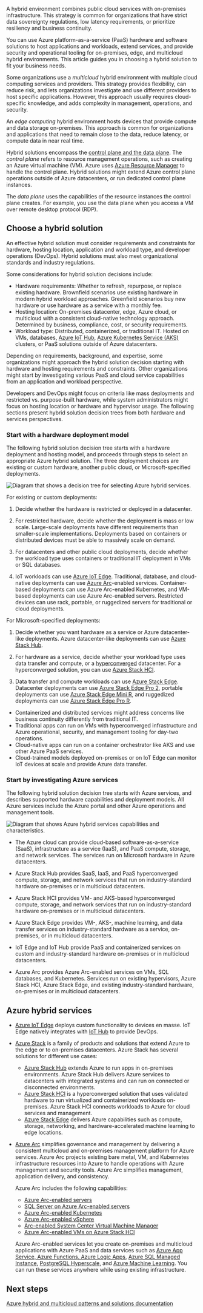 A hybrid environment combines public cloud services with on-premises infrastructure. This strategy is common for organizations that have strict data sovereignty regulations, low latency requirements, or prioritize resiliency and business continuity.

You can use Azure platform-as-a-service (PaaS) hardware and software solutions to host applications and workloads, extend services, and provide security and operational tooling for on-premises, edge, and multicloud hybrid environments. This article guides you in choosing a hybrid solution to fit your business needs.

Some organizations use a *multicloud* hybrid environment with multiple cloud computing services and providers. This strategy provides flexibility, can reduce risk, and lets organizations investigate and use different providers to host specific applications. However, this approach usually requires cloud-specific knowledge, and adds complexity in management, operations, and security.

An *edge computing* hybrid environment hosts devices that provide compute and data storage on-premises. This approach is common for organizations and applications that need to remain close to the data, reduce latency, or compute data in near real time.

Hybrid solutions encompass the [control plane and the data plane](/azure/azure-resource-manager/management/control-plane-and-data-plane). The *control plane* refers to resource management operations, such as creating an Azure virtual machine (VM). Azure uses [Azure Resource Manager](/azure/azure-resource-manager/management/overview) to handle the control plane. Hybrid solutions might extend Azure control plane operations outside of Azure datacenters, or run dedicated control plane instances.

The *data plane* uses the capabilities of the resource instances the control plane creates. For example, you use the data plane when you access a VM over remote desktop protocol (RDP).

## Choose a hybrid solution

An effective hybrid solution must consider requirements and constraints for hardware, hosting location, application and workload type, and developer operations (DevOps). Hybrid solutions must also meet organizational standards and industry regulations.

Some considerations for hybrid solution decisions include:

- Hardware requirements: Whether to refresh, repurpose, or replace existing hardware. Brownfield scenarios use existing hardware in modern hybrid workload approaches. Greenfield scenarios buy new hardware or use hardware as a service with a monthly fee.
- Hosting location: On-premises datacenter, edge, Azure cloud, or multicloud with a consistent cloud-native technology approach. Determined by business, compliance, cost, or security requirements.
- Workload type: Distributed, containerized, or traditional IT. Hosted on VMs, databases, [Azure IoT Hub](/azure/iot-hub), [Azure Kubernetes Service (AKS)](https://azure.microsoft.com/services/kubernetes-service) clusters, or PaaS solutions outside of Azure datacenters.

Depending on requirements, background, and expertise, some organizations might approach the hybrid solution decision starting with hardware and hosting requirements and constraints. Other organizations might start by investigating various PaaS and cloud service capabilities from an application and workload perspective.

Developers and DevOps might focus on criteria like mass deployments and restricted vs. purpose-built hardware, while system administrators might focus on hosting location or hardware and hypervisor usage. The following sections present hybrid solution decision trees from both hardware and services perspectives.

### Start with a hardware deployment model

The following hybrid solution decision tree starts with a hardware deployment and hosting model, and proceeds through steps to select an appropriate Azure hybrid solution. The three deployment choices are existing or custom hardware, another public cloud, or Microsoft-specified deployments.

![Diagram that shows a decision tree for selecting Azure hybrid services.](./images/hybrid-decision-tree.png)

For existing or custom deployments:

1. Decide whether the hardware is restricted or deployed in a datacenter.

1. For restricted hardware, decide whether the deployment is mass or low scale. Large-scale deployments have different requirements than smaller-scale implementations. Deployments based on containers or distributed devices must be able to massively scale on demand.

1. For datacenters and other public cloud deployments, decide whether the workload type uses containers or traditional IT deployment in VMs or SQL databases.

1. IoT workloads can use [Azure IoT Edge](/azure/iot-edge). Traditional, database, and cloud-native deployments can use [Azure Arc](/azure/azure-arc/overview)-enabled services. Container-based deployments can use Azure Arc-enabled Kubernetes, and VM-based deployments can use Azure Arc-enabled servers. Restricted devices can use rack, portable, or ruggedized servers for traditional or cloud deployments.

For Microsoft-specified deployments:

1. Decide whether you want hardware as a service or Azure datacenter-like deployments. Azure datacenter-like deployments can use [Azure Stack Hub](/azure-stack/operator/azure-stack-overview).

1. For hardware as a service, decide whether your workload type uses data transfer and compute, or a [hyperconverged](/windows-server/hyperconverged) datacenter. For a hyperconverged solution, you can use [Azure Stack HCI](/azure-stack/hci).

1. Data transfer and compute workloads can use [Azure Stack Edge](/azure/databox-online). Datacenter deployments can use [Azure Stack Edge Pro 2](/azure/databox-online/azure-stack-edge-pro-2-overview), portable deployments can use [Azure Stack Edge Mini R](/azure/databox-online/azure-stack-edge-mini-r-overview), and ruggedized deployments can use [Azure Stack Edge Pro R](/azure/databox-online/azure-stack-edge-pro-r-overview).

- Containerized and distributed services might address concerns like business continuity differently from traditional IT.
- Traditional apps can run on VMs with hyperconverged infrastructure and Azure operational, security, and management tooling for day-two operations.
- Cloud-native apps can run on a container orchestrator like AKS and use other Azure PaaS services.
- Cloud-trained models deployed on-premises or on IoT Edge can monitor IoT devices at scale and provide Azure data transfer.

### Start by investigating Azure services

The following hybrid solution decision tree starts with Azure services, and describes supported hardware capabilities and deployment models. All Azure services include the Azure portal and other Azure operations and management tools.

![Diagram that shows Azure hybrid services capabilities and characteristics.](./images/hybrid-choices.png)

- The Azure cloud can provide cloud-based software-as-a-service (SaaS), infrastructure as a service (IaaS), and PaaS compute, storage, and network services. The services run on Microsoft hardware in Azure datacenters.

- Azure Stack Hub provides SaaS, IaaS, and PaaS hyperconverged compute, storage, and network services that run on industry-standard hardware on-premises or in multicloud datacenters.

- Azure Stack HCI provides VM- and AKS-based hyperconverged compute, storage, and network services that run on industry-standard hardware on-premises or in multicloud datacenters.

- Azure Stack Edge provides VM-, AKS-, machine learning, and data transfer services on industry-standard hardware as a service, on-premises, or in multicloud datacenters.

- IoT Edge and IoT Hub provide PaaS and containerized services on custom and industry-standard hardware on-premises or in multicloud datacenters.

- Azure Arc provides Azure Arc-enabled services on VMs, SQL databases, and Kubernetes. Services run on existing hypervisors, Azure Stack HCI, Azure Stack Edge, and existing industry-standard hardware, on-premises or in multicloud datacenters.

## Azure hybrid services

- [Azure IoT Edge](https://azure.microsoft.com/services/iot-edge) deploys custom functionality to devices en masse. IoT Edge natively integrates with [IoT Hub](https://azure.microsoft.com/services/iot-hub) to provide DevOps.

- [Azure Stack](/azure-stack/) is a family of products and solutions that extend Azure to the edge or to on-premises datacenters. Azure Stack has several solutions for different use cases:

  - [Azure Stack Hub](https://azure.microsoft.com/products/azure-stack/hub) extends Azure to run apps in on-premises environments. Azure Stack Hub delivers Azure services to datacenters with integrated systems and can run on connected or disconnected environments.
  - [Azure Stack HCI](https://azure.microsoft.com/products/azure-stack/hci) is a hyperconverged solution that uses validated hardware to run virtualized and containerized workloads on-premises. Azure Stack HCI connects workloads to Azure for cloud services and management.
  - [Azure Stack Edge](/azure/databox-online/) delivers Azure capabilities such as compute, storage, networking, and hardware-accelerated machine learning to edge locations.

- [Azure Arc](https://azure.microsoft.com/services/azure-arc) simplifies governance and management by delivering a consistent multicloud and on-premises management platform for Azure services. Azure Arc projects existing bare metal, VM, and Kubernetes infrastructure resources into Azure to handle operations with Azure management and security tools. Azure Arc simplifies management, application delivery, and consistency.

  Azure Arc includes the following capabilities:
  
  - [Azure Arc-enabled servers](/azure/azure-arc/servers/overview)
  - [SQL Server on Azure Arc-enabled servers](/sql/sql-server/azure-arc/overview)
  - [Azure Arc-enabled Kubernetes](/azure/azure-arc/kubernetes/overview)
  - [Azure Arc-enabled vSphere](/azure/azure-arc/vmware-vsphere/overview)
  - [Arc-enabled System Center Virtual Machine Manager](/azure/azure-arc/system-center-virtual-machine-manager/overview)
  - [Azure Arc-enabled VMs on Azure Stack HCI](/azure-stack/hci/manage/azure-arc-enabled-virtual-machines)

  Azure Arc-enabled services let you create on-premises and multicloud applications with Azure PaaS and data services such as [Azure App Service, Azure Functions, Azure Logic Apps](/azure/app-service/overview-arc-integration), [Azure SQL Managed Instance](/azure/azure-arc/data/managed-instance-overview), [PostgreSQL Hyperscale](/azure/azure-arc/data/what-is-azure-arc-enabled-postgres-hyperscale), and [Azure Machine Learning](/azure/machine-learning/how-to-attach-kubernetes-anywhere). You can run these services anywhere while using existing infrastructure.

## Next steps

[Azure hybrid and multicloud patterns and solutions documentation](/hybrid/app-solutions)
